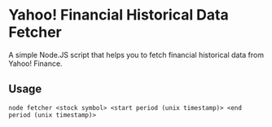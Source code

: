 # Yahoo! Financial Historical Data Fetcher
A simple Node.JS script that helps you to fetch financial historical data from Yahoo! Finance.

## Usage
`node fetcher <stock symbol> <start period (unix timestamp)> <end period (unix timestamp)>`
